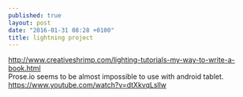 ```yaml
---
published: true
layout: post
date: "2016-01-31 08:28 +0100"
title: lightning project
---
```


<http://www.creativeshrimp.com/lighting-tutorials-my-way-to-write-a-book.html>  
Prose.io seems to be almost impossible to use with android tablet.  
<https://www.youtube.com/watch?v=dtXkvqLsllw>
